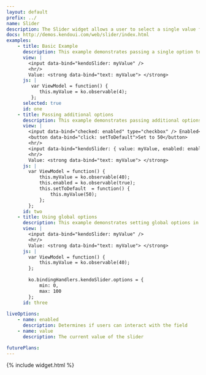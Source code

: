 ```yaml
---
layout: default
prefix: ../
name: Slider
description: The Slider widget allows a user to select a single value from a range.
docs: http://demos.kendoui.com/web/slider/index.html
examples:
    - title: Basic Example
      description: This example demonstrates passing a single option to bind against the value of the Slider widget.
      view: |
        <input data-bind="kendoSlider: myValue" />
        <hr/>
        Value: <strong data-bind="text: myValue"> </strong>
      js: |
         var ViewModel = function() {
            this.myValue = ko.observable(4);
         };
      selected: true
      id: one
    - title: Passing additional options
      description: This example demonstrates passing additional options in the data-bind attribute with *value* now being explicitly specified. The *Set to 50* button makes an update to the view model to show that the widget responds accordingly.
      view: |
        <input data-bind="checked: enabled" type="checkbox" /> Enabled<br/>
        <button data-bind="click: setToDefault">Set to 50</button>
        <hr/>
        <input data-bind="kendoSlider: { value: myValue, enabled: enabled, min: 0, max: 100 }" />
        <hr/>
        Value: <strong data-bind="text: myValue"> </strong>
      js: |
        var ViewModel = function() {
            this.myValue = ko.observable(40);
            this.enabled = ko.observable(true);
            this.setToDefault  = function() {
                this.myValue(50);
            };
        };
      id: two
    - title: Using global options
      description: This example demonstrates setting global options in *ko.bindingHandlers.kendoSlider.options*. This helps to simplify the markup for settings that can be used as a default for all instances of this widget.
      view: |
        <input data-bind="kendoSlider: myValue" />
        <hr/>
        Value: <strong data-bind="text: myValue"> </strong>
      js: |
        var ViewModel = function() {
            this.myValue = ko.observable(40);
        };
        
        ko.bindingHandlers.kendoSlider.options = {
            min: 0,
            max: 100
        };
      id: three
      
liveOptions:
    - name: enabled
      description: Determines if users can interact with the field
    - name: value
      description: The current value of the slider

futurePlans:
---
```


{% include widget.html %}
